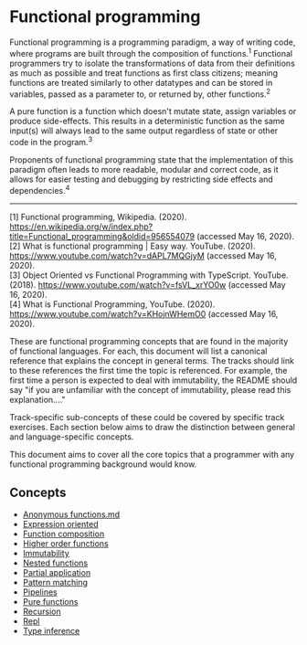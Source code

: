 # Functional programming

Functional programming is a programming paradigm, a way of writing code, where programs are built through the composition of functions.<sup>1</sup> Functional programmers try to isolate the transformations of data from their definitions as much as possible and treat functions as first class citizens; meaning functions are treated similarly to other datatypes and can be stored in variables, passed as a parameter to, or returned by, other functions.<sup>2</sup>

A pure function is a function which doesn't mutate state, assign variables or produce side-effects. This results in a deterministic function as the same input(s) will always lead to the same output regardless of state or other code in the program.<sup>3</sup>

Proponents of functional programming state that the implementation of this paradigm often leads to more readable, modular and correct code, as it allows for easier testing and debugging by restricting side effects and dependencies.<sup>4</sup>

---

[1] Functional programming, Wikipedia. (2020). https://en.wikipedia.org/w/index.php?title=Functional_programming&oldid=956554079 (accessed May 16, 2020).</br>
[2] What is functional programming | Easy way. YouTube. (2020). https://www.youtube.com/watch?v=dAPL7MQGjyM (accessed May 16, 2020).</br>
[3] Object Oriented vs Functional Programming with TypeScript. YouTube. (2018). https://www.youtube.com/watch?v=fsVL_xrYO0w (accessed May 16, 2020).</br>
[4] What is Functional Programming, YouTube. (2020). https://www.youtube.com/watch?v=KHojnWHemO0 (accessed May 16, 2020).</br>


These are functional programming concepts that are found in the majority of functional languages.
For each, this document will list a canonical reference that explains the concept in general terms.
The tracks should link to these references the first time the topic is referenced.
For example, the first time a person is expected to deal with immutability, the README should say "if you are unfamiliar with the concept of immutability, please read this explanation...."

Track-specific sub-concepts of these could be covered by specific track exercises.
Each section below aims to draw the distinction between general and language-specific concepts.

This document aims to cover all the core topics that a programmer with any functional programming background would know.

## Concepts

- [Anonymous functions.md](../concepts/anonymous_functions.md)
- [Expression oriented](../concepts/expression_oriented.md)
- [Function composition](../concepts/function_composition.md)
- [Higher order functions](../concepts/higher_order_functions.md)
- [Immutability](../concepts/immutability.md)
- [Nested functions](../concepts/nested_functions.md)
- [Partial application](../concepts/partial_application.md)
- [Pattern matching](../concepts/pattern_matching.md)
- [Pipelines](../concepts/pipelines.md)
- [Pure functions](../concepts/pure_functions.md)
- [Recursion](../concepts/recursion.md)
- [Repl](../concepts/repl.md)
- [Type inference](../concepts/type_inference.md)
